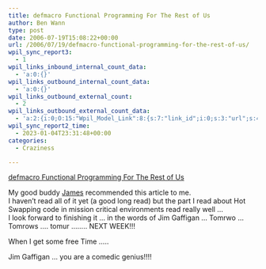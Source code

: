 ```yaml
---
title: defmacro Functional Programming For The Rest of Us
author: Ben Wann
type: post
date: 2006-07-19T15:08:22+00:00
url: /2006/07/19/defmacro-functional-programming-for-the-rest-of-us/
wpil_sync_report3:
  - 1
wpil_links_inbound_internal_count_data:
  - 'a:0:{}'
wpil_links_outbound_internal_count_data:
  - 'a:0:{}'
wpil_links_outbound_external_count:
  - 2
wpil_links_outbound_external_count_data:
  - 'a:2:{i:0;O:15:"Wpil_Model_Link":8:{s:7:"link_id";i:0;s:3:"url";s:41:"http://www.defmacro.org/ramblings/fp.html";s:4:"host";s:12:"defmacro.org";s:8:"internal";b:0;s:4:"post";N;s:6:"anchor";s:50:"defmacro Functional Programming For The Rest of Us";s:15:"added_by_plugin";b:0;s:8:"location";s:7:"content";}i:1;O:15:"Wpil_Model_Link":8:{s:7:"link_id";i:0;s:3:"url";s:25:"http://jamesaimonetti.com";s:4:"host";s:18:"jamesaimonetti.com";s:8:"internal";b:0;s:4:"post";N;s:6:"anchor";s:5:"James";s:15:"added_by_plugin";b:0;s:8:"location";s:7:"content";}}'
wpil_sync_report2_time:
  - 2023-01-04T23:31:48+00:00
categories:
  - Craziness

---
```

[defmacro Functional Programming For The Rest of Us][1]

My good buddy [James][2] recommended this article to me.  
I haven&#8217;t read all of it yet (a good long read) but the part I read about Hot Swapping code in mission critical environments read really well &#8230;  
I look forward to finishing it &#8230; in the words of Jim Gaffigan &#8230; Tomrwo &#8230; Tomrows &#8230;. tomur &#8230;&#8230;.. NEXT WEEK!!!

When I get some free Time &#8230;..

Jim Gaffigan &#8230; you are a comedic genius!!!!

<!--ecf0aa0fe2d9ca57a21347db86d2ede5-->

 [1]: http://www.defmacro.org/ramblings/fp.html
 [2]: http://jamesaimonetti.com